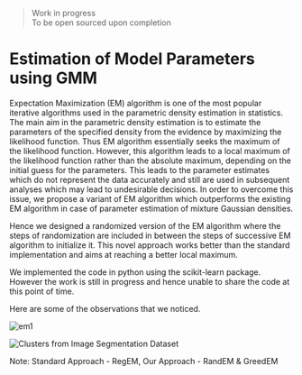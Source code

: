 > Work in progress  
> To be open sourced upon completion

# Estimation of Model Parameters using GMM

Expectation Maximization (EM) algorithm is one of the most popular iterative algorithms used in the parametric density estimation in statistics. The main aim in the parametric density estimation is to estimate the parameters of the specified density from the evidence by maximizing the likelihood function. Thus EM algorithm essentially seeks the maximum of the likelihood function. However, this algorithm leads to a local maximum of the likelihood function rather than the absolute maximum, depending on the initial guess for the parameters. This leads to the parameter estimates which do not represent the data accurately and still are used in subsequent analyses which may lead to undesirable decisions. In order to overcome this issue, we propose a variant of EM algorithm which outperforms the existing EM algorithm in case of parameter estimation of mixture Gaussian densities.

Hence we designed a randomized version of the EM algorithm where the steps of randomization are included in between the steps of successive EM algorithm to initialize it. This novel approach works better than the standard implementation and aims at reaching a better local maximum.


We implemented the code in python using the scikit-learn package. However the work is still in progress and hence unable to share the code at this point of time.


Here are some of the observations that we noticed.

![em1](https://user-images.githubusercontent.com/23696812/47911573-d21a7500-debb-11e8-8c91-b55c8857fcd1.png)

![Clusters from Image Segmentation Dataset](https://user-images.githubusercontent.com/23696812/47911628-00985000-debc-11e8-8ba7-0097e234e152.png)

Note: Standard Approach - RegEM, Our Approach - RandEM & GreedEM
